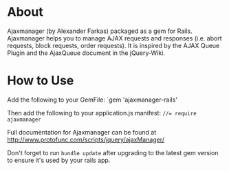 About
======
Ajaxmanager (by Alexander Farkas) packaged as a gem for Rails. Ajaxmanager helps you to manage AJAX requests and responses (i.e. abort requests, block requests, order requests). It is inspired by the AJAX Queue Plugin and the AjaxQueue document in the jQuery-Wiki.

How to Use
===========
Add the following to your GemFile: 
`gem 'ajaxmanager-rails'

Then add the following to your application.js manifest:
`//= require ajaxmanager`

Full documentation for Ajaxmanager can be found at http://www.protofunc.com/scripts/jquery/ajaxManager/

Don't forget to run `bundle update` after upgrading to the latest gem version to ensure it's used by your rails app.
